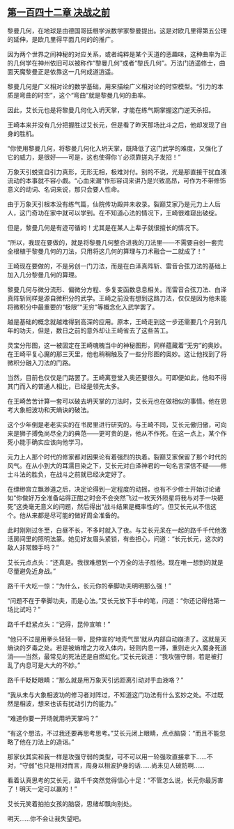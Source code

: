 ## [第一百四十二章 决战之前](https://www.xxbiquge.com/11_11207/5463567.html)


  黎曼几何，在地球是由德国哥廷根学派数学家黎曼提出。这是对欧几里得第五公理的延伸，是欧几里得平面几何的的推广。

  因为两个世界之间神秘的对应关系，或者纯粹是某个天道的恶趣味，这种曲率为正的几何学在神州依旧可以被称作“黎曼几何”或者“黎氏几何”。万法门逍遥修士，曲面天魔黎曼正是依靠这一几何成道逍遥。

  黎曼几何是广义相对论的数学基础，用来描绘广义相对论的时空模型。“引力的本质是弯曲的时空”，这个“弯曲”就是黎曼几何的曲率。

  因此，艾长元也是将黎曼几何化入坍天掌，才能在练气期掌握这门逆天杀招。

  王崎本来并没有几分把握胜过艾长元，但是看了昨天那场比斗之后，他却发现了自身的胜机。

  “你使用黎曼几何，将黎曼几何化入坍天掌，既降低了这门武学的难度，又强化了它的威力，是很好——可是，这也使得你丫必须靠搓丸子发招！”

  万象天引蜕变自引力真形，无形无相，极难对付。别的不说，光是那直接干扰血液流动的本事就不容小觑。“心血来潮”作形容词来讲乃是兴致高昂，可作为不带修饰意义的动词、名词来说，那只会要人性命。

  由于万象天引根本没有练气篇，仙院传功殿并未收录。裂巅艾家乃是元力上人后人，这门奇功在家中就可以学到。在不知道心法的情况下，王崎很难窥出破绽。

  但是，黎曼几何是有迹可循的！尤其是在某人上辈子就很擅长的情况下。

  “所以，我现在要做的，就是将黎曼几何整合进我的刀法里——不需要自创一套完全根植于黎曼几何的刀法，只用将这几何的算理与刀术融合一二就成了！”

  王崎现在要做的，不是另创一门刀法，而是在白泽真阵斩、雷音合弦刀法的基础上加入几分黎曼几何的算理。

  黎曼几何与微分流形、偏微分方程、多复变函数息息相关。而雷音合弦刀法、白泽真阵斩同样是源自微积分的武学。王崎之前没有想到这路刀法，仅仅是因为他未能将微积分中最重要的“极限”“无穷”等概念化入武学罢了。

  越是基础的概念就越难得到高深的应用。原本，王崎走到这一步还需要几个月到几年的功夫，但是，数日之前的意外却让王崎省去了这些苦工。

  灵宝分形图，这一被固定在王崎魂魄当中的神秘图形，同样蕴藏着“无穷”的奥妙。在王崎平复心魔的那三天里，他也稍稍触及了一些分形图的奥妙。这让他找到了将微积分融入刀法的门路。

  当然，目前也仅仅是门路罢了。王崎离登堂入奥还要很久。可即便如此，他和不得其门而入的普通人相比，已经是领先太多。

  在王崎苦苦计算一套可以破去坍天掌的刀法时，艾长元也在做相似的事情。他在思考大象相波功和天熵诀的破法。

  这个少年倒是老老实实的在书房里进行研究的。与王崎不同，艾长元傲归傲，可向来是狮子搏兔尚尽全力的典范——更可贵的是，他从不作死。在这一点上，某个作死小能手确实应该向他学习。

  元力上人那个时代的修家都对因果论有着强烈的执着。裂巅艾家保留了那个时代的风气。在从小到大的耳濡目染之下，艾长元对白泽神君的一句名言深信不疑——修士斗法的胜负，在战斗之前就已经决定好了。

  在缥缈宫立飘渺道之后，决定论得到一定程度的动摇，也有不少修士开始讨论诸如“你做好万全准备站得正酣之时会不会突然飞过一枚天外陨星将我与对手一块砸死”这类毫无意义的问题，然后得出“战斗结果是概率性的”。但艾长元从不信这个。他从来都是尽可能的做好周全准备的。

  此时刚刚过冬至，白昼不长，不多时就入了夜。与艾长元呆在一起的路千千代他激活房间里的照明法篆。她见好友眉头紧锁，有些担心，问道：“长元长元，这次的敌人非常棘手吗？”

  艾长元点点头：“还真是。我很难想到一个万全的法子胜他。现在唯一想到的就是尽量避免近身战。”

  路千千大吃一惊：“为什么，长元你的拳脚功夫明明那么强！”

  “问题不在于拳脚功夫，而是心法。”艾长元放下手中的笔，问道：“你还记得他第一场比试吗？”

  路千千赶紧点头：“记得，昆仲宣嘛！”

  “他只不过是用拳头轻轻一带，昆仲宣的‘地壳气罡’就从内部自动崩溃了。这就是天熵诀的歹毒之处。若是被熵增之力攻入体内，轻则内息一滞，重则走火入魔身死道消——当然，最常见的死法还是自燃虹化。”艾长元说道：“我攻强守弱，若是被打乱了内息可是大大的不妙。”

  路千千眨眨眼睛：“那么就是用万象天引远距离引动对手血液咯？”

  “我从未与大象相波功的修习者对阵过，不知道这门功法有什么玄妙之处。不过既然是相波，想来也该有扰动引力的能力。”

  “难道你要一开场就用坍天掌吗？”

  “有这个想法，不过我还要再思考思考。”艾长元闭上眼睛，点点脑袋：“而且不能忽略了他在刀法上的造诣。”

  那家伙其实和我一样是攻强守弱的类型，可不可以用一轮强攻直接拿下……不对，“守弱”也只是相对而言，周身以相波护身的话……尚未见人破防啊……

  看着认真思考的艾长元，路千千突然觉得信心十足：“不管怎么说，长元你最厉害了！明天一定可以赢的！”

  艾长元笑着拍拍女孩的脑袋，思绪却飘向别处。

  明天……你不会让我失望吧。
